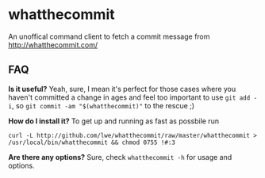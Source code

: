 whatthecommit
=============

An unoffical command client to fetch a commit message from http://whatthecommit.com/

FAQ
---

**Is it useful?** Yeah, sure, I mean it's perfect for those cases where you haven't committed a
change in ages and feel too important to use `git add -i`, so `git commit -am "$(whatthecommit)"`
to the rescue ;)

**How do I install it?** To get up and running as fast as possbile run

    curl -L http://github.com/lwe/whatthecommit/raw/master/whatthecommit > /usr/local/bin/whatthecommit && chmod 0755 !#:3

**Are there any options?** Sure, check `whatthecommit -h` for usage and options.

